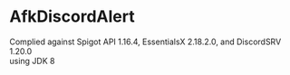 # AfkDiscordAlert
Complied against Spigot API 1.16.4, EssentialsX 2.18.2.0, and DiscordSRV 1.20.0<br>
using JDK 8
